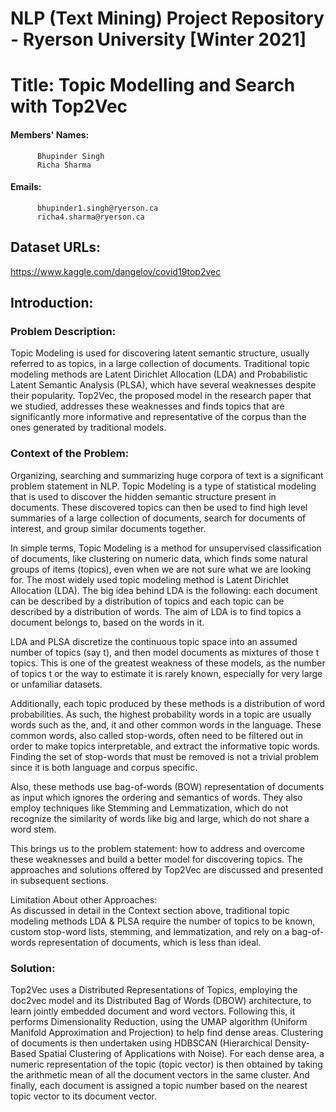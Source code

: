 # NLP (Text Mining) Project Repository - Ryerson University [Winter 2021] 


# Title: Topic Modelling and Search with Top2Vec   

#### Members' Names:  
          Bhupinder Singh  
          Richa Sharma

#### Emails:  
          bhupinder1.singh@ryerson.ca  
          richa4.sharma@ryerson.ca 

  
## Dataset URLs:  
https://www.kaggle.com/dangelov/covid19top2vec  
## Introduction:  
### Problem Description:  
Topic Modeling is used for discovering latent semantic structure, usually referred to as topics, in a large collection of documents. Traditional topic modeling methods are Latent Dirichlet Allocation (LDA) and Probabilistic Latent Semantic Analysis (PLSA), which have several weaknesses despite their popularity. Top2Vec, the proposed model in the research paper that we studied, addresses these weaknesses and finds topics that are significantly more informative and representative of the corpus than the ones generated by traditional models.
  
### Context of the Problem:  
Organizing, searching and summarizing huge corpora of text is a significant problem statement in NLP. Topic Modeling is a type of statistical modeling that is used to discover the hidden semantic structure present in documents. These discovered topics can then be used to find high level summaries of a large collection of documents, search for documents of interest, and group similar documents together.  

In simple terms, Topic Modeling is a method for unsupervised classification of documents, like clustering on numeric data, which finds some natural groups of items (topics), even when we are not sure what we are looking for. The most widely used topic modeling method is Latent Dirichlet Allocation (LDA). The big idea behind LDA is the following: each document can be described by a distribution of topics and each topic can be described by a distribution of words. The aim of LDA is to find topics a document belongs to, based on the words in it.  

LDA and PLSA discretize the continuous topic space into an assumed number of topics (say t), and then model documents as mixtures of those t topics. This is one of the greatest weakness of these models, as the number of topics t or the way to estimate it is rarely known, especially for very large or unfamiliar datasets.  

Additionally, each topic produced by these methods is a distribution of word probabilities. As such, the highest probability words in a topic are usually words such as the, and, it and other common words in the language. These common words, also called stop-words, often need to be filtered out in order to make topics interpretable, and extract the informative topic words. Finding the set of stop-words that must be removed is not a trivial problem since it is both language and corpus specific.  

Also, these methods use bag-of-words (BOW) representation of documents as input which ignores the ordering and semantics of words. They also employ techniques like Stemming and Lemmatization, which do not recognize the similarity of words like big and large, which do not share a word stem.  

This brings us to the problem statement: how to address and overcome these weaknesses and build a better model for discovering topics. The approaches and solutions offered by Top2Vec are discussed and presented in subsequent sections.  

Limitation About other Approaches:  
As discussed in detail in the Context section above, traditional topic modeling methods LDA & PLSA require the number of topics to be known, custom stop-word lists, stemming, and lemmatization, and rely on a bag-of-words representation of documents, which is less than ideal.  

### Solution:  
Top2Vec uses a Distributed Representations of Topics, employing the doc2vec model and its Distributed Bag of Words (DBOW) architecture, to learn jointly embedded document and word vectors. Following this, it performs Dimensionality Reduction, using the UMAP algorithm (Uniform Manifold Approximation and Projection) to help find dense areas. Clustering of documents is then undertaken using HDBSCAN (Hierarchical Density-Based Spatial Clustering of Applications with Noise). For each dense area, a numeric representation of the topic (topic vector) is then obtained by taking the arithmetic mean of all the document vectors in the same cluster. And finally, each document is assigned a topic number based on the nearest topic vector to its document vector.  
